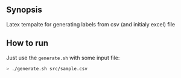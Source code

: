 ## Synopsis

Latex tempalte for generating labels from csv (and initialy excel) file

## How to run

Just use the ``generate.sh`` with some input file:

```bash
> ./generate.sh src/sample.csv
```
